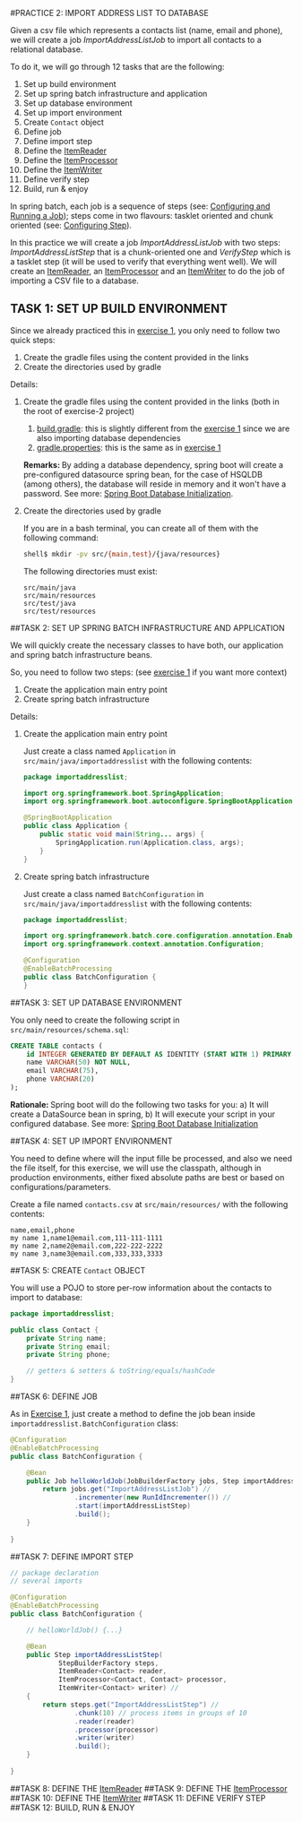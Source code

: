 #PRACTICE 2: IMPORT ADDRESS LIST TO DATABASE

Given a csv file which represents a contacts list (name, email and phone), we will create a job _ImportAddressListJob_ 
to import all contacts to a relational database.

To do it, we will go through 12 tasks that are the following:

1. Set up build environment
1. Set up spring batch infrastructure and application
1. Set up database environment
1. Set up import environment
1. Create `Contact` object
1. Define job
1. Define import step
1. Define the [ItemReader][BATCH-ITEM-READER]
1. Define the [ItemProcessor][BATCH-ITEM-PROCESSOR]
1. Define the [ItemWriter][BATCH-ITEM-WRITER]
1. Define verify step
1. Build, run & enjoy

In spring batch, each job is a sequence of steps (see: [Configuring and Running a Job](https://docs.spring.io/spring-batch/reference/html/configureJob.html)); steps come in two flavours: tasklet oriented and chunk oriented (see: [Configuring Step](https://docs.spring.io/spring-batch/reference/html/configureStep.html)).

In this practice we will create a job _ImportAddressListJob_ with two steps: _ImportAddressListStep_ that is a chunk-oriented one and _VerifyStep_ which is a tasklet step (it will be used to verify that everything went well). We will create an [ItemReader][BATCH-ITEM-READER], an [ItemProcessor][BATCH-ITEM-PROCESSOR] and an [ItemWriter][BATCH-ITEM-WRITER] to do the job of importing a CSV file to a database.

## TASK 1: SET UP BUILD ENVIRONMENT

Since we already practiced this in [exercise 1][EXERCISE-1], you only need to follow two quick steps:

1. Create the gradle files using the content provided in the links
1. Create the directories used by gradle

Details:

1. Create the gradle files using the content provided in the links (both in the root of exercise-2 project)

    1. [build.gradle][FILE-BUILD-GRADLE]: this is slightly different from the [exercise 1][EXERCISE-1] since we are also importing database dependencies
    1. [gradle.properties][FILE-GRADLE-PROPERTIES]: this is the same as in [exercise 1][EXERCISE-1]
    
    <strong>Remarks: </strong> By adding a database dependency, spring boot will create a pre-configured datasource spring bean, for the case of HSQLDB (among others), the database will reside in memory and it won't have a password. See more: [Spring Boot Database Initialization][SPRING-BOOT-DATABASE-INITIALIZATION].
    
1. Create the directories used by gradle

    If you are in a bash terminal, you can create all of them with the following command:

    ```sh
    shell$ mkdir -pv src/{main,test}/{java/resources}
    ```

    The following directories must exist:

    ```
    src/main/java
    src/main/resources
    src/test/java
    src/test/resources
    ```
    
##TASK 2: SET UP SPRING BATCH INFRASTRUCTURE AND APPLICATION

We will quickly create the necessary classes to have both, our application and spring batch infrastructure beans.

So, you need to follow two steps: (see [exercise 1][EXERCISE-1] if you want more context)

1. Create the application main entry point
1. Create spring batch infrastructure

Details:

1. Create the application main entry point

    Just create a class named `Application` in `src/main/java/importaddresslist` with the following contents:
    
    ```java
    package importaddresslist;

    import org.springframework.boot.SpringApplication;
    import org.springframework.boot.autoconfigure.SpringBootApplication;

    @SpringBootApplication
    public class Application {
        public static void main(String... args) {
            SpringApplication.run(Application.class, args);
        }
    }
    ```

1. Create spring batch infrastructure

    Just create a class named `BatchConfiguration` in `src/main/java/importaddresslist` with the following contents:
        
    ```java
    package importaddresslist;

    import org.springframework.batch.core.configuration.annotation.EnableBatchProcessing;
    import org.springframework.context.annotation.Configuration;

    @Configuration
    @EnableBatchProcessing
    public class BatchConfiguration {
    }
    ```

##TASK 3: SET UP DATABASE ENVIRONMENT

You only need to create the following script in `src/main/resources/schema.sql`:

```sql
CREATE TABLE contacts (
    id INTEGER GENERATED BY DEFAULT AS IDENTITY (START WITH 1) PRIMARY KEY,
    name VARCHAR(50) NOT NULL,
    email VARCHAR(75),
    phone VARCHAR(20)
);
```

<strong>Rationale: </strong> Spring boot will do the following two tasks for you: a) It will create a DataSource bean in spring, b) It will execute your script in your configured database. See more: [Spring Boot Database Initialization][SPRING-BOOT-DATABASE-INITIALIZATION]

##TASK 4: SET UP IMPORT ENVIRONMENT

You need to define where will the input fille be processed, and also we need the file itself, for this exercise, we will use the classpath, although in production environments, either fixed absolute paths are best or based on configurations/parameters.

Create a file named `contacts.csv` at `src/main/resources/` with the following contents:

```csv
name,email,phone
my name 1,name1@email.com,111-111-1111
my name 2,name2@email.com,222-222-2222
my name 3,name3@email.com,333,333,3333
```

##TASK 5: CREATE `Contact` OBJECT

You will use a POJO to store per-row information about the contacts to import to database:

```java
package importaddresslist;

public class Contact {
    private String name;
    private String email;
    private String phone;

    // getters & setters & toString/equals/hashCode
}

```

##TASK 6: DEFINE JOB

As in [Exercise 1][EXERCISE-1], just create a method to define the job bean inside `importaddresslist.BatchConfiguration` class:

```java
@Configuration
@EnableBatchProcessing
public class BatchConfiguration {

    @Bean
    public Job helloWorldJob(JobBuilderFactory jobs, Step importAddressListStep) {
        return jobs.get("ImportAddressListJob") //
                .incrementer(new RunIdIncrementer()) //
                .start(importAddressListStep)
                .build();
    }
    
}
```

##TASK 7: DEFINE IMPORT STEP

```java
// package declaration
// several imports

@Configuration
@EnableBatchProcessing
public class BatchConfiguration {

    // helloWorldJob() {...}

    @Bean
    public Step importAddressListStep(
            StepBuilderFactory steps,
            ItemReader<Contact> reader,
            ItemProcessor<Contact, Contact> processor,
            ItemWriter<Contact> writer) //
    {
        return steps.get("ImportAddressListStep") //
                .chunk(10) // process items in groups of 10
                .reader(reader)
                .processor(processor)
                .writer(writer)
                .build();
    }
    
}
```

##TASK 8: DEFINE THE [ItemReader][BATCH-ITEM-READER]
##TASK 9: DEFINE THE [ItemProcessor][BATCH-ITEM-PROCESSOR]
##TASK 10: DEFINE THE [ItemWriter][BATCH-ITEM-WRITER]
##TASK 11: DEFINE VERIFY STEP
##TASK 12: BUILD, RUN & ENJOY

<!-- global links -->

[FILE-BUILD-GRADLE]: https://github.com/rvazquezglez/spring-batch-workshop/blob/master/exercise-2/build.gradle
[FILE-GRADLE-PROPERTIES]: https://github.com/rvazquezglez/spring-batch-workshop/blob/master/exercise-2/gradle.properties
<!--[FILE-BATCH-INFRASTRUCTURE]: -->
[BATCH-ITEM-READER]: https://docs.spring.io/spring-batch/apidocs/org/springframework/batch/item/ItemReader.html
[BATCH-ITEM-PROCESSOR]: https://docs.spring.io/spring-batch/apidocs/org/springframework/batch/item/ItemProcessor.html
[BATCH-ITEM-WRITER]: https://docs.spring.io/spring-batch/apidocs/org/springframework/batch/item/ItemWriter.html
[EXERCISE-1]: https://github.com/rvazquezglez/spring-batch-workshop/tree/master/exercise-1/README.md
[SPRING-BOOT-DATABASE-INITIALIZATION]: https://docs.spring.io/spring-boot/docs/current/reference/html/howto-database-initialization.html
